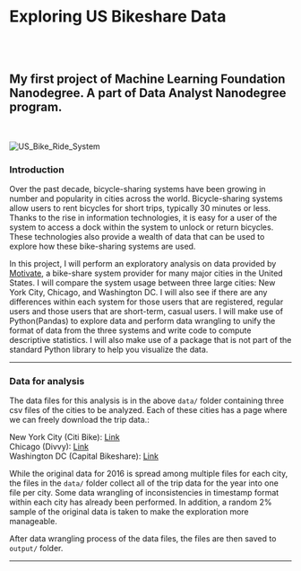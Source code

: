 # Exploring US Bikeshare Data

<br>
<br>

## My first project of Machine Learning Foundation Nanodegree. A part of Data Analyst Nanodegree program.

<br>

![US_Bike_Ride_System](http://mediad.publicbroadcasting.net/p/kuow/files/201302/7450190892_f643f4b25c.jpg)

### Introduction

Over the past decade, bicycle-sharing systems have been growing in number and popularity in cities across the world. Bicycle-sharing systems allow users to rent bicycles for short trips, typically 30 minutes or less. Thanks to the rise in information technologies, it is easy for a user of the system to access a dock within the system to unlock or return bicycles. These technologies also provide a wealth of data that can be used to explore how these bike-sharing systems are used.

In this project, I will perform an exploratory analysis on data provided by [Motivate](https://www.motivateco.com/)</a>, a bike-share system provider for many major cities in the United States. I will compare the system usage between three large cities:
New York City, Chicago, and Washington DC.
I will also see if there are any differences within each system for those users that are registered, regular users and those users that are short-term, casual users. I will make use of Python(Pandas) to explore data and perform data wrangling to unify the format of data from the three systems and write code to compute descriptive statistics. I will also make use of a package that is not part of the standard Python library to help you visualize the data.

----

### Data for analysis

The data files for this analysis is in the above `data/` folder containing three csv files of the cities to be analyzed. Each of these cities has a page where we can freely download the trip data.:

New York City (Citi Bike): [Link](https://www.citibikenyc.com/system-data)<br>
Chicago (Divvy): [Link](https://www.divvybikes.com/system-data)<br>
Washington DC (Capital Bikeshare): [Link](https://www.capitalbikeshare.com/system-data)<br>

While the original data for 2016 is spread among multiple files for each city, the files in the `data/` folder collect all of the trip data for the year into one file per city. Some data wrangling of inconsistencies in timestamp format within each city has already been performed. In addition, a random 2% sample of the original data is taken to make the exploration more manageable.

After data wrangling process of the data files, the files are then saved to `output/` folder.


-----

